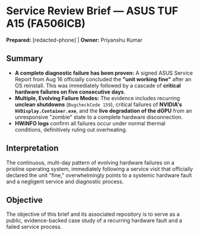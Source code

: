 ﻿# Service Review Brief — ASUS TUF A15 (FA506ICB)
**Prepared:** [redacted-phone] | **Owner:** Priyanshu Kumar

## Summary
- **A complete diagnostic failure has been proven:** A signed ASUS Service Report from Aug 16 officially concluded the **"unit working fine"** after an OS reinstall. This was immediately followed by a cascade of **critical hardware failures on five consecutive days**.
- **Multiple, Evolving Failure Modes:** The evidence includes recurring **unclean shutdowns** (`BugcheckCode 159`), critical failures of **NVIDIA's `NVDisplay.Container.exe`**, and the **live degradation of the dGPU** from an unresponsive "zombie" state to a complete hardware disconnection.
- **HWiNFO logs** confirm all failures occur under normal thermal conditions, definitively ruling out overheating.

## Interpretation
The continuous, multi-day pattern of evolving hardware failures on a pristine operating system, immediately following a service visit that officially declared the unit "fine," overwhelmingly points to a systemic hardware fault and a negligent service and diagnostic process.

## Objective
The objective of this brief and its associated repository is to serve as a public, evidence-backed case study of a recurring hardware fault and a failed service process.
